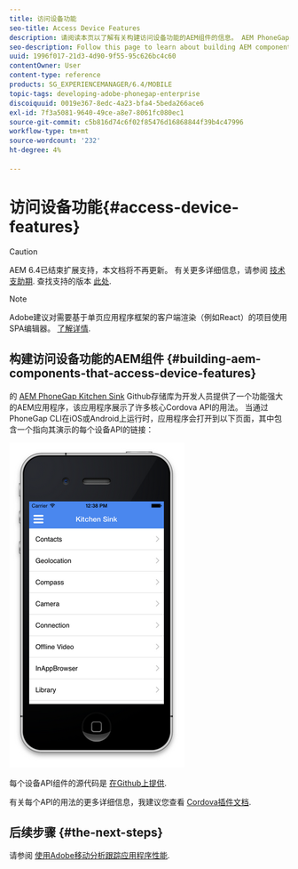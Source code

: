 ```yaml
---
title: 访问设备功能
seo-title: Access Device Features
description: 请阅读本页以了解有关构建访问设备功能的AEM组件的信息。 AEM PhoneGap Kitchen Sink Github存储库为开发人员提供了一个功能强大的AEM应用程序，该应用程序展示了许多核心Cordova API的使用。
seo-description: Follow this page to learn about building AEM components that access device features. The AEM PhoneGap Kitchen Sink Github repository provides developers with a functional AEM app that illustrates the use of a number of core Cordova APIs.
uuid: 1996f017-21d3-4d90-9f55-95c626bc4c60
contentOwner: User
content-type: reference
products: SG_EXPERIENCEMANAGER/6.4/MOBILE
topic-tags: developing-adobe-phonegap-enterprise
discoiquuid: 0019e367-8edc-4a23-bfa4-5beda266ace6
exl-id: 7f3a5081-9640-49ce-a8e7-8061fc080ec1
source-git-commit: c5b816d74c6f02f85476d16868844f39b4c47996
workflow-type: tm+mt
source-wordcount: '232'
ht-degree: 4%

---
```


# 访问设备功能{#access-device-features}

>[!CAUTION]
>
>AEM 6.4已结束扩展支持，本文档将不再更新。 有关更多详细信息，请参阅 [技术支助期](https://helpx.adobe.com/cn/support/programs/eol-matrix.html). 查找支持的版本 [此处](https://experienceleague.adobe.com/docs/).

>[!NOTE]
>
>Adobe建议对需要基于单页应用程序框架的客户端渲染（例如React）的项目使用SPA编辑器。 [了解详情](/help/sites-developing/spa-overview.md).

## 构建访问设备功能的AEM组件 {#building-aem-components-that-access-device-features}

的 [AEM PhoneGap Kitchen Sink](https://github.com/blefebvre/aem-phonegap-kitchen-sink) Github存储库为开发人员提供了一个功能强大的AEM应用程序，该应用程序展示了许多核心Cordova API的用法。 当通过PhoneGap CLI在iOS或Android上运行时，应用程序会打开到以下页面，其中包含一个指向其演示的每个设备API的链接：

![chlimage_1-107](assets/chlimage_1-107.png)

每个设备API组件的源代码是 [在Github上提供](https://github.com/blefebvre/aem-phonegap-kitchen-sink/tree/master/content/src/main/content/jcr_root/apps/brucelefebvre/kitchen-sink/components).

有关每个API的用法的更多详细信息，我建议您查看 [Cordova插件文档](https://docs.phonegap.com/en/4.0.0/cordova_plugins_pluginapis.md.html).

## 后续步骤 {#the-next-steps}

请参阅 [使用Adobe移动分析跟踪应用程序性能](/help/mobile/phonegap-intro-to-app-analytics.md).
